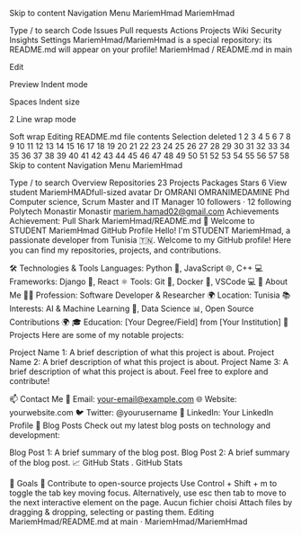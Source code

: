 Skip to content
Navigation Menu
MariemHmad
MariemHmad

Type / to search
Code
Issues
Pull requests
Actions
Projects
Wiki
Security
Insights
Settings
MariemHmad/MariemHmad is a special repository: its README.md will appear on your profile!
MariemHmad
/
README.md
in
main

Edit

Preview
Indent mode

Spaces
Indent size

2
Line wrap mode

Soft wrap
Editing README.md file contents
Selection deleted
1
2
3
4
5
6
7
8
9
10
11
12
13
14
15
16
17
18
19
20
21
22
23
24
25
26
27
28
29
30
31
32
33
34
35
36
37
38
39
40
41
42
43
44
45
46
47
48
49
50
51
52
53
54
55
56
57
58
Skip to content
Navigation Menu
MariemHmad

Type / to search
Overview
Repositories
23
Projects
Packages
Stars
6
View student  MariemHMADfull-sized avatar
Dr OMRANI
OMRANIMEDAMINE
Phd Computer science, Scrum Master and IT Manager
 10 followers · 12 following
Polytech Monastir
Monastir
mariem.hamad02@gmail.com
Achievements
Achievement: Pull Shark
MariemHmad/README.md
👋 Welcome to STUDENT MariemHmad GitHub Profile
Hello! I'm  STUDENT MariemHmad, a passionate developer from Tunisia 🇹🇳. Welcome to my GitHub profile! Here you can find my repositories, projects, and contributions.

🛠️ Technologies & Tools
Languages: Python 🐍, JavaScript 🌐, C++ 💻
Frameworks: Django 🌟, React ⚛️
Tools: Git 🦸, Docker 🐳, VSCode 💻
🚀 About Me
👨‍⚕️ Profession: Software Developer & Researcher
🌍 Location: Tunisia
📚 Interests: AI & Machine Learning 🤖, Data Science 📊, Open Source Contributions 🌍
🎓 Education: [Your Degree/Field] from [Your Institution]
📂 Projects
Here are some of my notable projects:

Project Name 1: A brief description of what this project is about.
Project Name 2: A brief description of what this project is about.
Project Name 3: A brief description of what this project is about.
Feel free to explore and contribute!

📫 Contact Me
📧 Email: your-email@example.com
🌐 Website: yourwebsite.com
🐦 Twitter: @yourusername
💼 LinkedIn: Your LinkedIn Profile
📝 Blog Posts
Check out my latest blog posts on technology and development:

Blog Post 1: A brief summary of the blog post.
Blog Post 2: A brief summary of the blog post.
📈 GitHub Stats
. GitHub Stats

🎯 Goals
🌟 Contribute to open-source projects
Use Control + Shift + m to toggle the tab key moving focus. Alternatively, use esc then tab to move to the next interactive element on the page.
Aucun fichier choisi
Attach files by dragging & dropping, selecting or pasting them.
Editing MariemHmad/README.md at main · MariemHmad/MariemHmad

